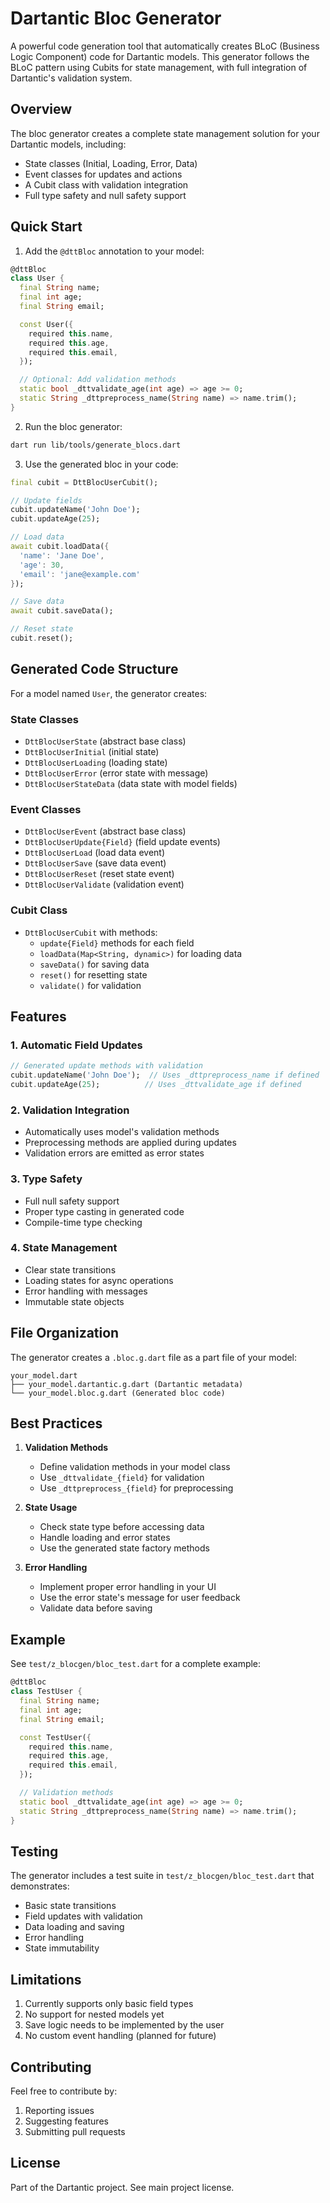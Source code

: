 # Dartantic Bloc Generator

A powerful code generation tool that automatically creates BLoC (Business Logic Component) code for Dartantic models. This generator follows the BLoC pattern using Cubits for state management, with full integration of Dartantic's validation system.

## Overview

The bloc generator creates a complete state management solution for your Dartantic models, including:
- State classes (Initial, Loading, Error, Data)
- Event classes for updates and actions
- A Cubit class with validation integration
- Full type safety and null safety support

## Quick Start

1. Add the `@dttBloc` annotation to your model:

```dart
@dttBloc
class User {
  final String name;
  final int age;
  final String email;

  const User({
    required this.name,
    required this.age,
    required this.email,
  });

  // Optional: Add validation methods
  static bool _dttvalidate_age(int age) => age >= 0;
  static String _dttpreprocess_name(String name) => name.trim();
}
```

2. Run the bloc generator:

```bash
dart run lib/tools/generate_blocs.dart
```

3. Use the generated bloc in your code:

```dart
final cubit = DttBlocUserCubit();

// Update fields
cubit.updateName('John Doe');
cubit.updateAge(25);

// Load data
await cubit.loadData({
  'name': 'Jane Doe',
  'age': 30,
  'email': 'jane@example.com'
});

// Save data
await cubit.saveData();

// Reset state
cubit.reset();
```

## Generated Code Structure

For a model named `User`, the generator creates:

### State Classes
- `DttBlocUserState` (abstract base class)
- `DttBlocUserInitial` (initial state)
- `DttBlocUserLoading` (loading state)
- `DttBlocUserError` (error state with message)
- `DttBlocUserStateData` (data state with model fields)

### Event Classes
- `DttBlocUserEvent` (abstract base class)
- `DttBlocUserUpdate{Field}` (field update events)
- `DttBlocUserLoad` (load data event)
- `DttBlocUserSave` (save data event)
- `DttBlocUserReset` (reset state event)
- `DttBlocUserValidate` (validation event)

### Cubit Class
- `DttBlocUserCubit` with methods:
  - `update{Field}` methods for each field
  - `loadData(Map<String, dynamic>)` for loading data
  - `saveData()` for saving data
  - `reset()` for resetting state
  - `validate()` for validation

## Features

### 1. Automatic Field Updates
```dart
// Generated update methods with validation
cubit.updateName('John Doe');  // Uses _dttpreprocess_name if defined
cubit.updateAge(25);          // Uses _dttvalidate_age if defined
```

### 2. Validation Integration
- Automatically uses model's validation methods
- Preprocessing methods are applied during updates
- Validation errors are emitted as error states

### 3. Type Safety
- Full null safety support
- Proper type casting in generated code
- Compile-time type checking

### 4. State Management
- Clear state transitions
- Loading states for async operations
- Error handling with messages
- Immutable state objects

## File Organization

The generator creates a `.bloc.g.dart` file as a part file of your model:

```
your_model.dart
├── your_model.dartantic.g.dart (Dartantic metadata)
└── your_model.bloc.g.dart (Generated bloc code)
```

## Best Practices

1. **Validation Methods**
   - Define validation methods in your model class
   - Use `_dttvalidate_{field}` for validation
   - Use `_dttpreprocess_{field}` for preprocessing

2. **State Usage**
   - Check state type before accessing data
   - Handle loading and error states
   - Use the generated state factory methods

3. **Error Handling**
   - Implement proper error handling in your UI
   - Use the error state's message for user feedback
   - Validate data before saving

## Example

See `test/z_blocgen/bloc_test.dart` for a complete example:

```dart
@dttBloc
class TestUser {
  final String name;
  final int age;
  final String email;

  const TestUser({
    required this.name,
    required this.age,
    required this.email,
  });

  // Validation methods
  static bool _dttvalidate_age(int age) => age >= 0;
  static String _dttpreprocess_name(String name) => name.trim();
}
```

## Testing

The generator includes a test suite in `test/z_blocgen/bloc_test.dart` that demonstrates:
- Basic state transitions
- Field updates with validation
- Data loading and saving
- Error handling
- State immutability

## Limitations

1. Currently supports only basic field types
2. No support for nested models yet
3. Save logic needs to be implemented by the user
4. No custom event handling (planned for future)

## Contributing

Feel free to contribute by:
1. Reporting issues
2. Suggesting features
3. Submitting pull requests

## License

Part of the Dartantic project. See main project license. 